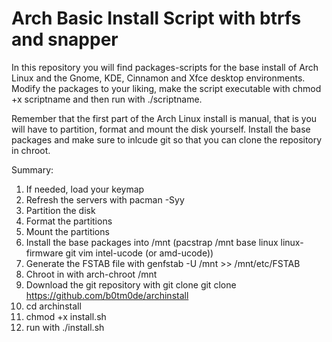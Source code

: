 # Arch Basic Install Script with btrfs and snapper

In this repository you will find packages-scripts for the base install of Arch Linux and the Gnome, KDE, Cinnamon and Xfce desktop environments.
Modify the packages to your liking, make the script executable with chmod +x scriptname and then run with ./scriptname.

Remember that the first part of the Arch Linux install is manual, that is you will have to partition, format and mount the disk yourself. Install the base packages and make sure to inlcude git so that you can clone the repository in chroot.

Summary:

1. If needed, load your keymap
2. Refresh the servers with pacman -Syy
3. Partition the disk
4. Format the partitions
5. Mount the partitions
6. Install the base packages into /mnt (pacstrap /mnt base linux linux-firmware git vim intel-ucode (or amd-ucode))
7. Generate the FSTAB file with genfstab -U /mnt >> /mnt/etc/FSTAB
8. Chroot in with arch-chroot /mnt
9. Download the git repository with git clone git clone https://github.com/b0tm0de/archinstall
10. cd archinstall
11. chmod +x install.sh
12. run with ./install.sh
